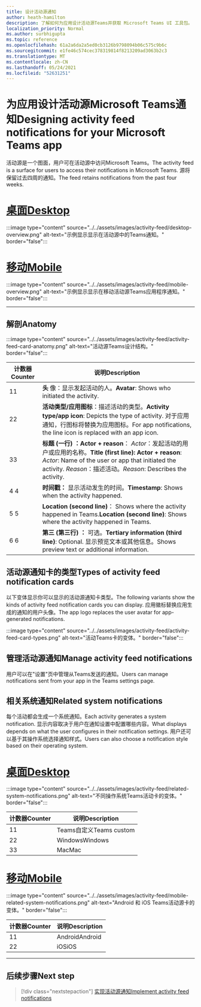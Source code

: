 ```yaml
---
title: 设计活动源通知
author: heath-hamilton
description: 了解如何为应用设计活动源Teams并获取 Microsoft Teams UI 工具包。
localization_priority: Normal
ms.author: surbhigupta
ms.topic: reference
ms.openlocfilehash: 61a2a6da2a5ed0cb3126b9798094b06c575c9b6c
ms.sourcegitcommit: e1fe46c574cec378319814f8213209ad3063b2c3
ms.translationtype: MT
ms.contentlocale: zh-CN
ms.lasthandoff: 05/24/2021
ms.locfileid: "52631251"
---
```

# <a name="designing-activity-feed-notifications-for-your-microsoft-teams-app"></a><span data-ttu-id="b9cc0-103">为应用设计活动源Microsoft Teams通知</span><span class="sxs-lookup"><span data-stu-id="b9cc0-103">Designing activity feed notifications for your Microsoft Teams app</span></span>

<span data-ttu-id="b9cc0-104">活动源是一个图面，用户可在活动源中访问Microsoft Teams。</span><span class="sxs-lookup"><span data-stu-id="b9cc0-104">The activity feed is a surface for users to access their notifications in Microsoft Teams.</span></span> <span data-ttu-id="b9cc0-105">源将保留过去四周的通知。</span><span class="sxs-lookup"><span data-stu-id="b9cc0-105">The feed retains notifications from the past four weeks.</span></span>

# <a name="desktop"></a>[<span data-ttu-id="b9cc0-106">桌面</span><span class="sxs-lookup"><span data-stu-id="b9cc0-106">Desktop</span></span>](#tab/desktop)

:::image type="content" source="../../assets/images/activity-feed/desktop-overview.png" alt-text="示例显示显示在活动源中的Teams通知。" border="false":::

# <a name="mobile"></a>[<span data-ttu-id="b9cc0-108">移动</span><span class="sxs-lookup"><span data-stu-id="b9cc0-108">Mobile</span></span>](#tab/mobile)

:::image type="content" source="../../assets/images/activity-feed/mobile-overview.png" alt-text="示例显示显示在移动活动源Teams应用程序通知。" border="false":::

---

## <a name="anatomy"></a><span data-ttu-id="b9cc0-110">解剖</span><span class="sxs-lookup"><span data-stu-id="b9cc0-110">Anatomy</span></span>

:::image type="content" source="../../assets/images/activity-feed/activity-feed-card-anatomy.png" alt-text="活动源Teams设计结构。" border="false":::

|<span data-ttu-id="b9cc0-112">计数器</span><span class="sxs-lookup"><span data-stu-id="b9cc0-112">Counter</span></span>|<span data-ttu-id="b9cc0-113">说明</span><span class="sxs-lookup"><span data-stu-id="b9cc0-113">Description</span></span>|
|----------|-----------|
|<span data-ttu-id="b9cc0-114">1</span><span class="sxs-lookup"><span data-stu-id="b9cc0-114">1</span></span>|<span data-ttu-id="b9cc0-115">**头** 像：显示发起活动的人。</span><span class="sxs-lookup"><span data-stu-id="b9cc0-115">**Avatar**: Shows who initiated the activity.</span></span>|
|<span data-ttu-id="b9cc0-116">2</span><span class="sxs-lookup"><span data-stu-id="b9cc0-116">2</span></span>|<span data-ttu-id="b9cc0-117">**活动类型/应用图标**：描述活动的类型。</span><span class="sxs-lookup"><span data-stu-id="b9cc0-117">**Activity type/app icon**: Depicts the type of activity.</span></span> <span data-ttu-id="b9cc0-118">对于应用通知，行图标将替换为应用图标。</span><span class="sxs-lookup"><span data-stu-id="b9cc0-118">For app notifications, the line icon is replaced with an app icon.</span></span>|
|<span data-ttu-id="b9cc0-119">3</span><span class="sxs-lookup"><span data-stu-id="b9cc0-119">3</span></span>|<span data-ttu-id="b9cc0-120">**标题 (一行) ：Actor + reason**： *Actor*：发起活动的用户或应用的名称。</span><span class="sxs-lookup"><span data-stu-id="b9cc0-120">**Title (first line): Actor + reason**: *Actor*: Name of the user or app that initiated the activity.</span></span> <span data-ttu-id="b9cc0-121">*Reason*：描述活动。</span><span class="sxs-lookup"><span data-stu-id="b9cc0-121">*Reason*: Describes the activity.</span></span>|
|<span data-ttu-id="b9cc0-122">4 </span><span class="sxs-lookup"><span data-stu-id="b9cc0-122">4</span></span>|<span data-ttu-id="b9cc0-123">**时间戳：** 显示活动发生的时间。</span><span class="sxs-lookup"><span data-stu-id="b9cc0-123">**Timestamp**: Shows when the activity happened.</span></span>|
|<span data-ttu-id="b9cc0-124">5 </span><span class="sxs-lookup"><span data-stu-id="b9cc0-124">5</span></span>|<span data-ttu-id="b9cc0-125">**Location (second line)**： Shows where the activity happened in Teams.</span><span class="sxs-lookup"><span data-stu-id="b9cc0-125">**Location (second line)**: Shows where the activity happened in Teams.</span></span>|
|<span data-ttu-id="b9cc0-126">6 </span><span class="sxs-lookup"><span data-stu-id="b9cc0-126">6</span></span>|<span data-ttu-id="b9cc0-127">**第三 (第三行) ：** 可选。</span><span class="sxs-lookup"><span data-stu-id="b9cc0-127">**Tertiary information (third line)**: Optional.</span></span> <span data-ttu-id="b9cc0-128">显示预览文本或其他信息。</span><span class="sxs-lookup"><span data-stu-id="b9cc0-128">Shows preview text or additional information.</span></span>|

## <a name="types-of-activity-feed-notification-cards"></a><span data-ttu-id="b9cc0-129">活动源通知卡的类型</span><span class="sxs-lookup"><span data-stu-id="b9cc0-129">Types of activity feed notification cards</span></span>

<span data-ttu-id="b9cc0-130">以下变体显示你可以显示的活动源通知卡类型。</span><span class="sxs-lookup"><span data-stu-id="b9cc0-130">The following variants show the kinds of activity feed notification cards you can display.</span></span> <span data-ttu-id="b9cc0-131">应用徽标替换应用生成的通知的用户头像。</span><span class="sxs-lookup"><span data-stu-id="b9cc0-131">The app logo replaces the user avatar for app-generated notifications.</span></span>

:::image type="content" source="../../assets/images/activity-feed/activity-feed-card-types.png" alt-text="活动Teams卡的变体。" border="false":::

## <a name="manage-activity-feed-notifications"></a><span data-ttu-id="b9cc0-133">管理活动源通知</span><span class="sxs-lookup"><span data-stu-id="b9cc0-133">Manage activity feed notifications</span></span>

<span data-ttu-id="b9cc0-134">用户可以在"设置"页中管理从Teams发送的通知。</span><span class="sxs-lookup"><span data-stu-id="b9cc0-134">Users can manage notifications sent from your app in the Teams settings page.</span></span>

## <a name="related-system-notifications"></a><span data-ttu-id="b9cc0-135">相关系统通知</span><span class="sxs-lookup"><span data-stu-id="b9cc0-135">Related system notifications</span></span>

<span data-ttu-id="b9cc0-136">每个活动都会生成一个系统通知。</span><span class="sxs-lookup"><span data-stu-id="b9cc0-136">Each activity generates a system notification.</span></span> <span data-ttu-id="b9cc0-137">显示内容取决于用户在通知设置中配置哪些内容。</span><span class="sxs-lookup"><span data-stu-id="b9cc0-137">What displays depends on what the user configures in their notification settings.</span></span> <span data-ttu-id="b9cc0-138">用户还可以基于其操作系统选择通知样式。</span><span class="sxs-lookup"><span data-stu-id="b9cc0-138">Users can also choose a notification style based on their operating system.</span></span>

# <a name="desktop"></a>[<span data-ttu-id="b9cc0-139">桌面</span><span class="sxs-lookup"><span data-stu-id="b9cc0-139">Desktop</span></span>](#tab/desktop)

:::image type="content" source="../../assets/images/activity-feed/related-system-notifications.png" alt-text="不同操作系统Teams活动卡的变体。" border="false":::

|<span data-ttu-id="b9cc0-141">计数器</span><span class="sxs-lookup"><span data-stu-id="b9cc0-141">Counter</span></span>|<span data-ttu-id="b9cc0-142">说明</span><span class="sxs-lookup"><span data-stu-id="b9cc0-142">Description</span></span>|
|----------|-----------|
|<span data-ttu-id="b9cc0-143">1</span><span class="sxs-lookup"><span data-stu-id="b9cc0-143">1</span></span>|<span data-ttu-id="b9cc0-144">Teams自定义</span><span class="sxs-lookup"><span data-stu-id="b9cc0-144">Teams custom</span></span>|
|<span data-ttu-id="b9cc0-145">2</span><span class="sxs-lookup"><span data-stu-id="b9cc0-145">2</span></span>|<span data-ttu-id="b9cc0-146">Windows</span><span class="sxs-lookup"><span data-stu-id="b9cc0-146">Windows</span></span>|
|<span data-ttu-id="b9cc0-147">3</span><span class="sxs-lookup"><span data-stu-id="b9cc0-147">3</span></span>|<span data-ttu-id="b9cc0-148">Mac</span><span class="sxs-lookup"><span data-stu-id="b9cc0-148">Mac</span></span>|

# <a name="mobile"></a>[<span data-ttu-id="b9cc0-149">移动</span><span class="sxs-lookup"><span data-stu-id="b9cc0-149">Mobile</span></span>](#tab/mobile)

:::image type="content" source="../../assets/images/activity-feed/mobile-related-system-notifications.png" alt-text="Android 和 iOS Teams活动源卡的变体。" border="false":::

|<span data-ttu-id="b9cc0-151">计数器</span><span class="sxs-lookup"><span data-stu-id="b9cc0-151">Counter</span></span>|<span data-ttu-id="b9cc0-152">说明</span><span class="sxs-lookup"><span data-stu-id="b9cc0-152">Description</span></span>|
|----------|-----------|
|<span data-ttu-id="b9cc0-153">1</span><span class="sxs-lookup"><span data-stu-id="b9cc0-153">1</span></span>|<span data-ttu-id="b9cc0-154">Android</span><span class="sxs-lookup"><span data-stu-id="b9cc0-154">Android</span></span>|
|<span data-ttu-id="b9cc0-155">2</span><span class="sxs-lookup"><span data-stu-id="b9cc0-155">2</span></span>|<span data-ttu-id="b9cc0-156">iOS</span><span class="sxs-lookup"><span data-stu-id="b9cc0-156">iOS</span></span>|

---

## <a name="next-step"></a><span data-ttu-id="b9cc0-157">后续步骤</span><span class="sxs-lookup"><span data-stu-id="b9cc0-157">Next step</span></span>

> [!div class="nextstepaction"]
> [<span data-ttu-id="b9cc0-158">实现活动源通知</span><span class="sxs-lookup"><span data-stu-id="b9cc0-158">Implement activity feed notifications</span></span>](/graph/teams-send-activityfeednotifications)
